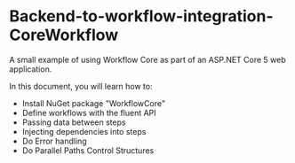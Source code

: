 # Backend-to-workflow-integration-CoreWorkflow

A small example of using Workflow Core as part of an ASP.NET Core 5 web application.

In this document, you will learn how to:

- Install NuGet package "WorkflowCore"
- Define workflows with the fluent API
- Passing data between steps
- Injecting dependencies into steps
- Do Error handling
- Do Parallel Paths Control Structures
